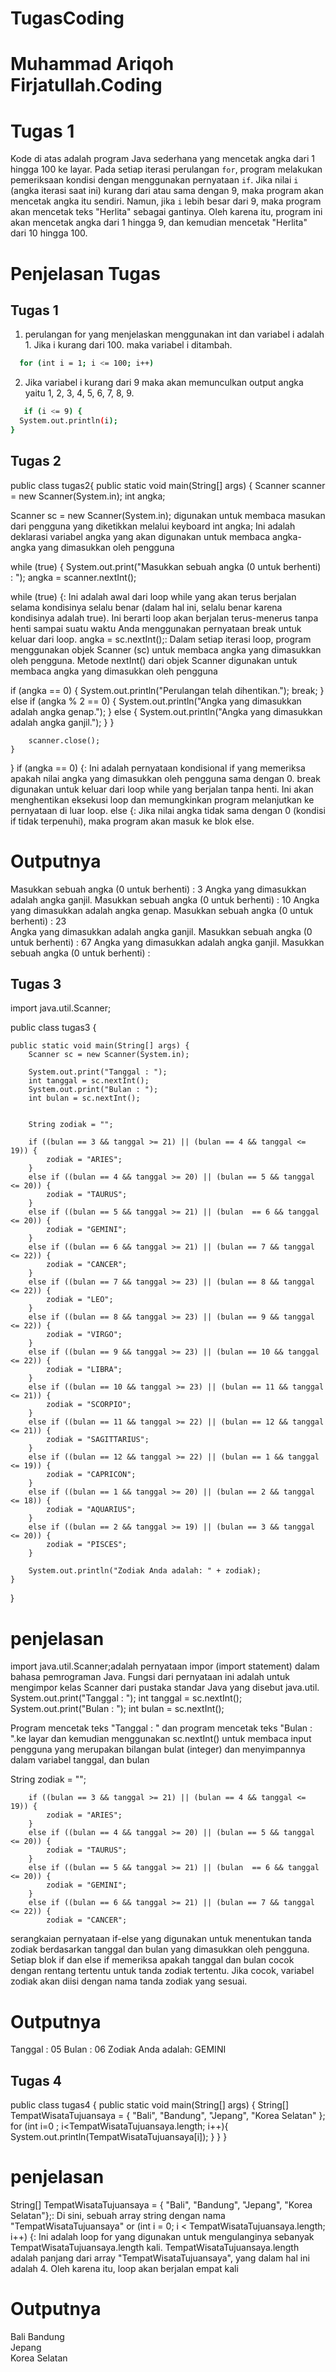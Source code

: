 # TugasCoding
# Muhammad Ariqoh Firjatullah.Coding
# Tugas 1
Kode di atas adalah program Java sederhana yang mencetak angka dari 1 hingga 100 ke layar. Pada setiap iterasi perulangan `for`, program melakukan pemeriksaan kondisi dengan menggunakan pernyataan `if`. Jika nilai `i` (angka iterasi saat ini) kurang dari atau sama dengan 9, maka program akan mencetak angka itu sendiri. Namun, jika `i` lebih besar dari 9, maka program akan mencetak teks "Herlita" sebagai gantinya. Oleh karena itu, program ini akan mencetak angka dari 1 hingga 9, dan kemudian mencetak "Herlita" dari 10 hingga 100.
# Penjelasan Tugas
## Tugas 1
1. perulangan for yang menjelaskan menggunakan int dan variabel i adalah 1. Jika i kurang dari 100. maka variabel i ditambah.
 ```sh
   for (int i = 1; i <= 100; i++)
   ```
2. Jika variabel i kurang dari 9 maka akan memunculkan output angka yaitu 1, 2, 3, 4, 5, 6, 7, 8, 9.
```sh
   if (i <= 9) {
  System.out.println(i);
}
 ```
## Tugas 2
public class tugas2{
    public static void  main(String[] args) {
        Scanner scanner = new Scanner(System.in);
        int angka;
        
Scanner sc = new Scanner(System.in); digunakan untuk membaca masukan dari pengguna yang diketikkan melalui keyboard int angka; Ini adalah deklarasi variabel angka yang akan digunakan untuk membaca angka-angka yang dimasukkan oleh pengguna 

while (true) {
            System.out.print("Masukkan sebuah angka (0 untuk berhenti) : ");
            angka = scanner.nextInt();

while (true) {: Ini adalah awal dari loop while yang akan terus berjalan selama kondisinya selalu benar (dalam hal ini, selalu benar karena kondisinya adalah true). Ini berarti loop akan berjalan terus-menerus tanpa henti sampai suatu waktu Anda menggunakan pernyataan break untuk keluar dari loop. angka = sc.nextInt();: Dalam setiap iterasi loop, program menggunakan objek Scanner (sc) untuk membaca angka yang dimasukkan oleh pengguna. Metode nextInt() dari objek Scanner digunakan untuk membaca angka yang dimasukkan oleh pengguna

 if (angka == 0) {
                System.out.println("Perulangan telah dihentikan.");
                break;
            } else if (angka % 2 == 0) {
                System.out.println("Angka yang dimasukkan adalah angka genap.");
            } else {
                System.out.println("Angka yang dimasukkan adalah angka ganjil.");
            }
        }
        
        scanner.close();
    }
}
if (angka == 0) {: Ini adalah pernyataan kondisional if yang memeriksa apakah nilai angka yang dimasukkan oleh pengguna sama dengan 0. break digunakan untuk keluar dari loop while yang berjalan tanpa henti. Ini akan menghentikan eksekusi loop dan memungkinkan program melanjutkan ke pernyataan di luar loop. else {: Jika nilai angka tidak sama dengan 0 (kondisi if tidak terpenuhi), maka program akan masuk ke blok else.
# Outputnya
Masukkan sebuah angka (0 untuk berhenti) : 3
Angka yang dimasukkan adalah angka ganjil. 
Masukkan sebuah angka (0 untuk berhenti) : 10
Angka yang dimasukkan adalah angka genap.
Masukkan sebuah angka (0 untuk berhenti) : 23  
Angka yang dimasukkan adalah angka ganjil.
Masukkan sebuah angka (0 untuk berhenti) : 67
Angka yang dimasukkan adalah angka ganjil.
Masukkan sebuah angka (0 untuk berhenti) :
## Tugas 3
import java.util.Scanner;

public class tugas3 {

    public static void main(String[] args) {
        Scanner sc = new Scanner(System.in);

        System.out.print("Tanggal : ");
        int tanggal = sc.nextInt();
        System.out.print("Bulan : ");
        int bulan = sc.nextInt();


        String zodiak = "";

        if ((bulan == 3 && tanggal >= 21) || (bulan == 4 && tanggal <= 19)) {
            zodiak = "ARIES";
        }
        else if ((bulan == 4 && tanggal >= 20) || (bulan == 5 && tanggal <= 20)) {
            zodiak = "TAURUS";
        }
        else if ((bulan == 5 && tanggal >= 21) || (bulan  == 6 && tanggal <= 20)) {
            zodiak = "GEMINI";
        }
        else if ((bulan == 6 && tanggal >= 21) || (bulan == 7 && tanggal <= 22)) {
            zodiak = "CANCER";
        }
        else if ((bulan == 7 && tanggal >= 23) || (bulan == 8 && tanggal <= 22)) {
            zodiak = "LEO";
        }
        else if ((bulan == 8 && tanggal >= 23) || (bulan == 9 && tanggal <= 22)) {
            zodiak = "VIRGO";
        }
        else if ((bulan == 9 && tanggal >= 23) || (bulan == 10 && tanggal <= 22)) {
            zodiak = "LIBRA";
        }
        else if ((bulan == 10 && tanggal >= 23) || (bulan == 11 && tanggal <= 21)) {
            zodiak = "SCORPIO";
        }
        else if ((bulan == 11 && tanggal >= 22) || (bulan == 12 && tanggal <= 21)) {
            zodiak = "SAGITTARIUS";
        }
        else if ((bulan == 12 && tanggal >= 22) || (bulan == 1 && tanggal <= 19)) {
            zodiak = "CAPRICON";
        }
        else if ((bulan == 1 && tanggal >= 20) || (bulan == 2 && tanggal <= 18)) {
            zodiak = "AQUARIUS";
        }
        else if ((bulan == 2 && tanggal >= 19) || (bulan == 3 && tanggal <= 20)) {
            zodiak = "PISCES";
        }

        System.out.println("Zodiak Anda adalah: " + zodiak);
    }
}
# penjelasan
import java.util.Scanner;adalah pernyataan impor (import statement) dalam bahasa pemrograman Java. Fungsi dari pernyataan ini adalah untuk mengimpor kelas Scanner dari pustaka standar Java yang disebut java.util.
 System.out.print("Tanggal : ");
        int tanggal = sc.nextInt();
        System.out.print("Bulan : ");
        int bulan = sc.nextInt();
        
Program mencetak teks "Tanggal : " dan  program mencetak teks "Bulan : ".ke layar dan kemudian menggunakan sc.nextInt() untuk membaca input pengguna yang merupakan bilangan bulat (integer) dan menyimpannya dalam variabel tanggal, dan bulan

String zodiak = "";

        if ((bulan == 3 && tanggal >= 21) || (bulan == 4 && tanggal <= 19)) {
            zodiak = "ARIES";
        }
        else if ((bulan == 4 && tanggal >= 20) || (bulan == 5 && tanggal <= 20)) {
            zodiak = "TAURUS";
        }
        else if ((bulan == 5 && tanggal >= 21) || (bulan  == 6 && tanggal <= 20)) {
            zodiak = "GEMINI";
        }
        else if ((bulan == 6 && tanggal >= 21) || (bulan == 7 && tanggal <= 22)) {
            zodiak = "CANCER";
serangkaian pernyataan if-else yang digunakan untuk menentukan tanda zodiak berdasarkan tanggal dan bulan yang dimasukkan oleh pengguna. Setiap blok if dan else if memeriksa apakah tanggal dan bulan cocok dengan rentang tertentu untuk tanda zodiak tertentu. Jika cocok, variabel zodiak akan diisi dengan nama tanda zodiak yang sesuai.
# Outputnya
Tanggal : 05
Bulan : 06
Zodiak Anda adalah: GEMINI
## Tugas 4
public class tugas4 {
    public static void main(String[] args) {
        String[] TempatWisataTujuansaya = {
            "Bali", "Bandung", "Jepang", "Korea Selatan"
        };
        for (int i=0 ; i<TempatWisataTujuansaya.length; i++){
            System.out.println(TempatWisataTujuansaya[i]);
        }
    }
}
# penjelasan
String[] TempatWisataTujuansaya = { "Bali", "Bandung", "Jepang", "Korea Selatan"};: Di sini, sebuah array string dengan nama "TempatWisataTujuansaya" or (int i = 0; i < TempatWisataTujuansaya.length; i++) {: Ini adalah loop for yang digunakan untuk mengulanginya sebanyak TempatWisataTujuansaya.length kali. TempatWisataTujuansaya.length adalah panjang dari array "TempatWisataTujuansaya", yang dalam hal ini adalah 4. Oleh karena itu, loop akan berjalan empat kali
# Outputnya
Bali
Bandung      
Jepang       
Korea Selatan
